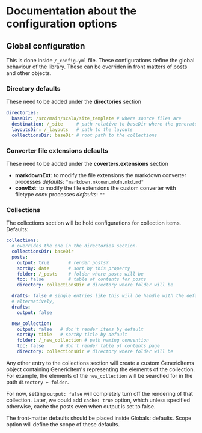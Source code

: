 # Documentation about the configuration options

## Global configuration

This is done inside `/_config.yml` file. These configurations define the global
behaviour of the library. These can be overriden in front matters of posts and
other objects. 

### Directory defaults

These need to be added under the **directories** section
```yaml
directories:
  baseDir: /src/main/scala/site_template # where source files are
  destination: /_site     # path relative to baseDir where the generated site will be
  layoutsDir: /_layouts   # path to the layouts
  collectionsDir: baseDir # root path to the collections
```

### Converter file extensions defaults

These need to be added under the **coverters.extensions** section

- **markdownExt**: to modify the file extensions the markdown converter processes
  _defaults_: `"markdown,mkdown,mkdn,mkd,md"`
- **convExt**: to modify the file extensions the custom converter with filetype
    _conv_ processes
  _defaults_: `""`


### Collections

The collections section will be hold configurations for collection items. Defaults:
```yaml
collections: 
  # overrides the one in the directories section.
  collectionsDir: baseDir 
  posts:
    output: true       # render posts?
    sortBy: date       # sort by this property
    folder: /_posts    # folder where posts will be
    toc: false         # table of contents for posts
    directory: collectionsDir # directory where folder will be

  drafts: false # single entries like this will be handle with the defaults
  # alternatively,
  drafts:
    output: false

  new_collection:
    output: false   # don't render items by default
    sortBy: title   # sortBy title by default
    folder: /_new_collection # path naming convention
    toc: false      # don't render table of contents page
    directory: collectionsDir # directory where folder will be
```
Any other entry to the collections section will create a custom GenericItems object
containing GenericItem's representing the elements of the collection. For example, the
elements of the `new_collection` will be searched for in the path `directory + folder`. 

For now, setting `output: false` will completely turn off the rendering of that
collection. Later, we could add `cache: true` option, which unless specified otherwise,
cache the posts even when output is set to false.


The front-matter defaults should be placed inside Globals: defaults. Scope
option will define the scope of these defaults.
